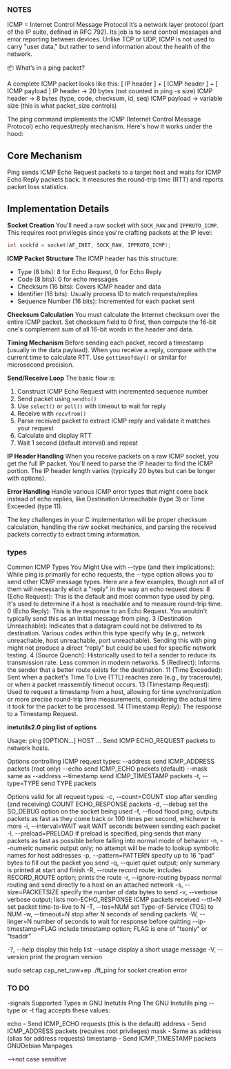 ### NOTES

ICMP = Internet Control Message Protocol
It’s a network layer protocol (part of the IP suite, defined in RFC 792).
Its job is to send control messages and error reporting between devices.
Unlike TCP or UDP, ICMP is not used to carry "user data," but rather to send information about the health of the network.


📦 What’s in a ping packet?

A complete ICMP packet looks like this:
[ IP header ] + [ ICMP header ] + [ ICMP payload ]
IP header → 20 bytes (not counted in ping -s size)
ICMP header → 8 bytes (type, code, checksum, id, seq)
ICMP payload → variable size (this is what packet_size controls)


The ping command implements the ICMP (Internet Control Message Protocol) echo request/reply mechanism. Here's how it works under the hood:

## Core Mechanism

Ping sends ICMP Echo Request packets to a target host and waits for ICMP Echo Reply packets back. It measures the round-trip time (RTT) and reports packet loss statistics.

## Implementation Details

**Socket Creation**
You'll need a raw socket with `SOCK_RAW` and `IPPROTO_ICMP`. This requires root privileges since you're crafting packets at the IP level:
```c
int sockfd = socket(AF_INET, SOCK_RAW, IPPROTO_ICMP);
```

**ICMP Packet Structure**
The ICMP header has this structure:
- Type (8 bits): 8 for Echo Request, 0 for Echo Reply
- Code (8 bits): 0 for echo messages
- Checksum (16 bits): Covers ICMP header and data
- Identifier (16 bits): Usually process ID to match requests/replies
- Sequence Number (16 bits): Incremented for each packet sent

**Checksum Calculation**
You must calculate the Internet checksum over the entire ICMP packet. Set checksum field to 0 first, then compute the 16-bit one's complement sum of all 16-bit words in the header and data.

**Timing Mechanism**
Before sending each packet, record a timestamp (usually in the data payload). When you receive a reply, compare with the current time to calculate RTT. Use `gettimeofday()` or similar for microsecond precision.

**Send/Receive Loop**
The basic flow is:
1. Construct ICMP Echo Request with incremented sequence number
2. Send packet using `sendto()`
3. Use `select()` or `poll()` with timeout to wait for reply
4. Receive with `recvfrom()`
5. Parse received packet to extract ICMP reply and validate it matches your request
6. Calculate and display RTT
7. Wait 1 second (default interval) and repeat

**IP Header Handling**
When you receive packets on a raw ICMP socket, you get the full IP packet. You'll need to parse the IP header to find the ICMP portion. The IP header length varies (typically 20 bytes but can be longer with options).

**Error Handling**
Handle various ICMP error types that might come back instead of echo replies, like Destination Unreachable (type 3) or Time Exceeded (type 11).

The key challenges in your C implementation will be proper checksum calculation, handling the raw socket mechanics, and parsing the received packets correctly to extract timing information.



### types

Common ICMP Types You Might Use with --type (and their implications):
While ping is primarily for echo requests, the --type option allows you to send other ICMP message types. Here are a few examples, though not all of them will necessarily elicit a "reply" in the way an echo request does:
8 (Echo Request): This is the default and most common type used by ping. It's used to determine if a host is reachable and to measure round-trip time.
0 (Echo Reply): This is the response to an Echo Request. You wouldn't typically send this as an initial message from ping.
3 (Destination Unreachable): Indicates that a datagram could not be delivered to its destination. Various codes within this type specify why (e.g., network unreachable, host unreachable, port unreachable). Sending this with ping might not produce a direct "reply" but could be used for specific network testing.
4 (Source Quench): Historically used to tell a sender to reduce its transmission rate. Less common in modern networks.
5 (Redirect): Informs the sender that a better route exists for the destination.
11 (Time Exceeded): Sent when a packet's Time To Live (TTL) reaches zero (e.g., by traceroute), or when a packet reassembly timeout occurs.
13 (Timestamp Request): Used to request a timestamp from a host, allowing for time synchronization or more precise round-trip time measurements, considering the actual time it took for the packet to be processed.
14 (Timestamp Reply): The response to a Timestamp Request.

**inetutils2.0 ping list of options**

Usage: ping [OPTION...] HOST ...
Send ICMP ECHO_REQUEST packets to network hosts.

Options controlling ICMP request types:
  --address           send ICMP_ADDRESS packets (root only)
  --echo              send ICMP_ECHO packets (default)
  --mask              same as --address
  --timestamp         send ICMP_TIMESTAMP packets
  -t, --type=TYPE     send TYPE packets

Options valid for all request types:
  -c, --count=COUNT   stop after sending (and receiving) COUNT ECHO_RESPONSE packets
  -d, --debug         set the SO_DEBUG option on the socket being used
  -f, --flood         flood ping; outputs packets as fast as they come back or 100 times per second, whichever is more
  -i, --interval=WAIT wait WAIT seconds between sending each packet
  -l, --preload=PRELOAD
                       if preload is specified, ping sends that many packets as fast as possible before falling into normal mode of behavior
  -n, --numeric       numeric output only; no attempt will be made to lookup symbolic names for host addresses
  -p, --pattern=PATTERN
                       specify up to 16 "pad" bytes to fill out the packet you send
  -q, --quiet         quiet output; only summary is printed at start and finish
  -R, --route         record route; includes RECORD_ROUTE option; prints the route
  -r, --ignore-routing
                       bypass normal routing and send directly to a host on an attached network
  -s, --size=PACKETSIZE
                       specify the number of data bytes to send
  -v, --verbose       verbose output; lists non-ECHO_RESPONSE ICMP packets received
  --ttl=N             set packet time-to-live to N
  -T, --tos=NUM       set Type-of-Service (TOS) to NUM
  -w, --timeout=N     stop after N seconds of sending packets
  -W, --linger=N      number of seconds to wait for response before quitting
  --ip-timestamp=FLAG
                       include timestamp option; FLAG is one of "tsonly" or "tsaddr"

  -?, --help          display this help list
  --usage             display a short usage message
  -V, --version       print the program version





sudo setcap cap_net_raw+ep ./ft_ping for socket creation error


### TO DO

-signals
Supported Types in GNU Inetutils Ping
The GNU Inetutils ping --type or -t flag accepts these values:

echo - Send ICMP_ECHO requests (this is the default)
address - Send ICMP_ADDRESS packets (requires root privileges)
mask - Same as address (alias for address requests)
timestamp - Send ICMP_TIMESTAMP packets GNUDebian Manpages

-->not case sensitive
